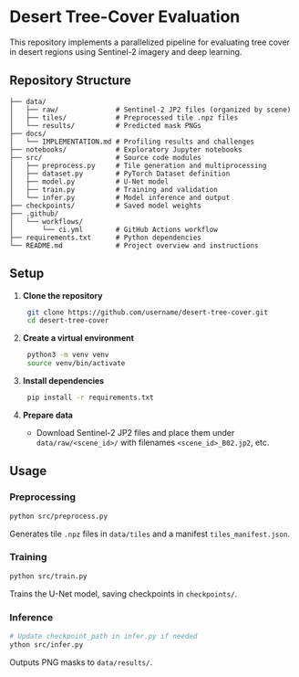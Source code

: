 # Desert Tree-Cover Evaluation

This repository implements a parallelized pipeline for evaluating tree cover in desert regions using Sentinel-2 imagery and deep learning.

## Repository Structure
```
├── data/
│   ├── raw/              # Sentinel-2 JP2 files (organized by scene)
│   ├── tiles/            # Preprocessed tile .npz files
│   └── results/          # Predicted mask PNGs
├── docs/
│   └── IMPLEMENTATION.md # Profiling results and challenges
├── notebooks/            # Exploratory Jupyter notebooks
├── src/                  # Source code modules
│   ├── preprocess.py     # Tile generation and multiprocessing
│   ├── dataset.py        # PyTorch Dataset definition
│   ├── model.py          # U-Net model
│   ├── train.py          # Training and validation
│   └── infer.py          # Model inference and output
├── checkpoints/          # Saved model weights
├── .github/
│   └── workflows/
│       └── ci.yml        # GitHub Actions workflow
├── requirements.txt      # Python dependencies
└── README.md             # Project overview and instructions
```

## Setup
1. **Clone the repository**
   ```bash
    git clone https://github.com/username/desert-tree-cover.git
    cd desert-tree-cover
    ```

2. **Create a virtual environment**
   ```bash
    python3 -m venv venv
    source venv/bin/activate
    ```

3. **Install dependencies**
   ```bash
    pip install -r requirements.txt
    ```

4. **Prepare data**
   - Download Sentinel-2 JP2 files and place them under `data/raw/<scene_id>/` with filenames `<scene_id>_B02.jp2`, etc.

## Usage

### Preprocessing
```bash
python src/preprocess.py
```
Generates tile `.npz` files in `data/tiles` and a manifest `tiles_manifest.json`.

### Training
```bash
python src/train.py
```
Trains the U-Net model, saving checkpoints in `checkpoints/`.

### Inference
```bash
# Update checkpoint_path in infer.py if needed
ython src/infer.py
```
Outputs PNG masks to `data/results/`.
